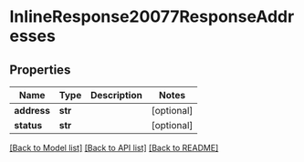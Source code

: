 # InlineResponse20077ResponseAddresses

## Properties
Name | Type | Description | Notes
------------ | ------------- | ------------- | -------------
**address** | **str** |  | [optional] 
**status** | **str** |  | [optional] 

[[Back to Model list]](../README.md#documentation-for-models) [[Back to API list]](../README.md#documentation-for-api-endpoints) [[Back to README]](../README.md)


